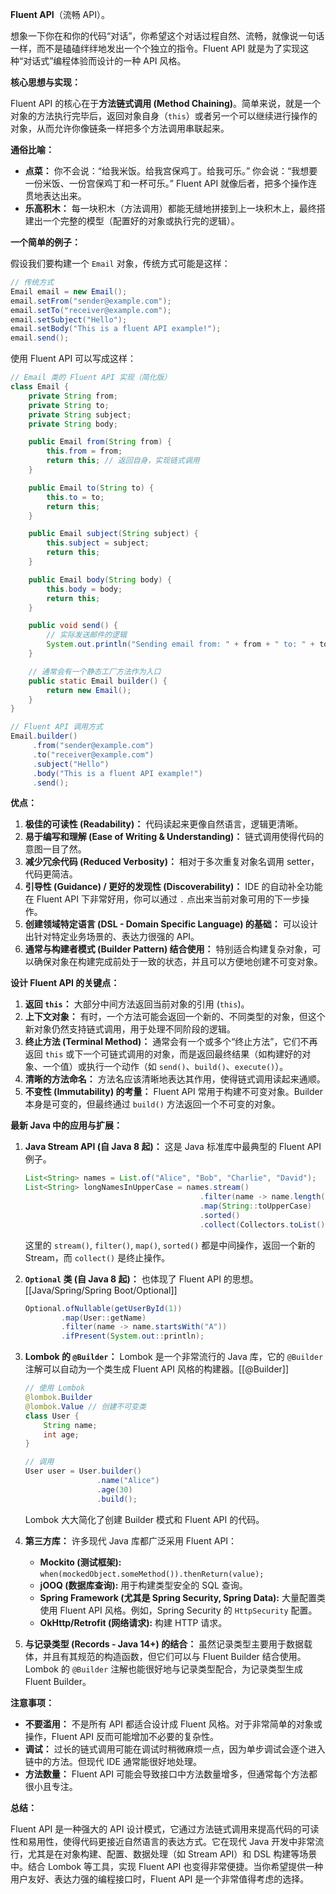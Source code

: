 **Fluent API**（流畅 API）。

想象一下你在和你的代码“对话”，你希望这个对话过程自然、流畅，就像说一句话一样，而不是磕磕绊绊地发出一个个独立的指令。Fluent API 就是为了实现这种“对话式”编程体验而设计的一种 API 风格。

**核心思想与实现：**

Fluent API 的核心在于**方法链式调用 (Method Chaining)**。简单来说，就是一个对象的方法执行完毕后，返回对象自身（`this`）或者另一个可以继续进行操作的对象，从而允许你像链条一样把多个方法调用串联起来。

**通俗比喻：**

*   **点菜：** 你不会说：“给我米饭。给我宫保鸡丁。给我可乐。” 你会说：“我想要一份米饭、一份宫保鸡丁和一杯可乐。” Fluent API 就像后者，把多个操作连贯地表达出来。
*   **乐高积木：** 每一块积木（方法调用）都能无缝地拼接到上一块积木上，最终搭建出一个完整的模型（配置好的对象或执行完的逻辑）。

**一个简单的例子：**

假设我们要构建一个 `Email` 对象，传统方式可能是这样：

```java
// 传统方式
Email email = new Email();
email.setFrom("sender@example.com");
email.setTo("receiver@example.com");
email.setSubject("Hello");
email.setBody("This is a fluent API example!");
email.send();
```

使用 Fluent API 可以写成这样：

```java
// Email 类的 Fluent API 实现（简化版）
class Email {
    private String from;
    private String to;
    private String subject;
    private String body;

    public Email from(String from) {
        this.from = from;
        return this; // 返回自身，实现链式调用
    }

    public Email to(String to) {
        this.to = to;
        return this;
    }

    public Email subject(String subject) {
        this.subject = subject;
        return this;
    }

    public Email body(String body) {
        this.body = body;
        return this;
    }

    public void send() {
        // 实际发送邮件的逻辑
        System.out.println("Sending email from: " + from + " to: " + to + " with subject: '" + subject + "'");
    }

    // 通常会有一个静态工厂方法作为入口
    public static Email builder() {
        return new Email();
    }
}

// Fluent API 调用方式
Email.builder()
     .from("sender@example.com")
     .to("receiver@example.com")
     .subject("Hello")
     .body("This is a fluent API example!")
     .send();
```

**优点：**

1.  **极佳的可读性 (Readability)：** 代码读起来更像自然语言，逻辑更清晰。
2.  **易于编写和理解 (Ease of Writing & Understanding)：** 链式调用使得代码的意图一目了然。
3.  **减少冗余代码 (Reduced Verbosity)：** 相对于多次重复对象名调用 setter，代码更简洁。
4.  **引导性 (Guidance) / 更好的发现性 (Discoverability)：** IDE 的自动补全功能在 Fluent API 下非常好用，你可以通过 `.` 点出来当前对象可用的下一步操作。
5.  **创建领域特定语言 (DSL - Domain Specific Language) 的基础：** 可以设计出针对特定业务场景的、表达力很强的 API。
6.  **通常与构建者模式 (Builder Pattern) 结合使用：** 特别适合构建复杂对象，可以确保对象在构建完成前处于一致的状态，并且可以方便地创建不可变对象。

**设计 Fluent API 的关键点：**

1.  **返回 `this`：** 大部分中间方法返回当前对象的引用 (`this`)。
2.  **上下文对象：** 有时，一个方法可能会返回一个新的、不同类型的对象，但这个新对象仍然支持链式调用，用于处理不同阶段的逻辑。
3.  **终止方法 (Terminal Method)：** 通常会有一个或多个“终止方法”，它们不再返回 `this` 或下一个可链式调用的对象，而是返回最终结果（如构建好的对象、一个值）或执行一个动作（如 `send()`、`build()`、`execute()`）。
4.  **清晰的方法命名：** 方法名应该清晰地表达其作用，使得链式调用读起来通顺。
5.  **不变性 (Immutability) 的考量：** Fluent API 常用于构建不可变对象。Builder 本身是可变的，但最终通过 `build()` 方法返回一个不可变的对象。

**最新 Java 中的应用与扩展：**

1.  **Java Stream API (自 Java 8 起)：** 这是 Java 标准库中最典型的 Fluent API 例子。
    ```java
    List<String> names = List.of("Alice", "Bob", "Charlie", "David");
    List<String> longNamesInUpperCase = names.stream()
                                           .filter(name -> name.length() > 4)
                                           .map(String::toUpperCase)
                                           .sorted()
                                           .collect(Collectors.toList());
    ```
    这里的 `stream()`, `filter()`, `map()`, `sorted()` 都是中间操作，返回一个新的 Stream，而 `collect()` 是终止操作。

2.  **`Optional` 类 (自 Java 8 起)：** 也体现了 Fluent API 的思想。[[Java/Spring/Spring Boot/Optional]]
    ```java
    Optional.ofNullable(getUserById(1))
            .map(User::getName)
            .filter(name -> name.startsWith("A"))
            .ifPresent(System.out::println);
    ```

3.  **Lombok 的 `@Builder`：** Lombok 是一个非常流行的 Java 库，它的 `@Builder` 注解可以自动为一个类生成 Fluent API 风格的构建器。[[@Builder]]
    ```java
    // 使用 Lombok
    @lombok.Builder
    @lombok.Value // 创建不可变类
    class User {
        String name;
        int age;
    }

    // 调用
    User user = User.builder()
                    .name("Alice")
                    .age(30)
                    .build();
    ```
    Lombok 大大简化了创建 Builder 模式和 Fluent API 的代码。

4.  **第三方库：** 许多现代 Java 库都广泛采用 Fluent API：
    *   **Mockito (测试框架):** `when(mockedObject.someMethod()).thenReturn(value);`
    *   **jOOQ (数据库查询):** 用于构建类型安全的 SQL 查询。
    *   **Spring Framework (尤其是 Spring Security, Spring Data):** 大量配置类使用 Fluent API 风格。例如，Spring Security 的 `HttpSecurity` 配置。
    *   **OkHttp/Retrofit (网络请求):** 构建 HTTP 请求。

5.  **与记录类型 (Records - Java 14+) 的结合：**
    虽然记录类型主要用于数据载体，并且有其规范的构造函数，但它们可以与 Fluent Builder 结合使用。Lombok 的 `@Builder` 注解也能很好地与记录类型配合，为记录类型生成 Fluent Builder。

**注意事项：**

*   **不要滥用：** 不是所有 API 都适合设计成 Fluent 风格。对于非常简单的对象或操作，Fluent API 反而可能增加不必要的复杂性。
*   **调试：** 过长的链式调用可能在调试时稍微麻烦一点，因为单步调试会逐个进入链中的方法。但现代 IDE 通常能很好地处理。
*   **方法数量：** Fluent API 可能会导致接口中方法数量增多，但通常每个方法都很小且专注。

**总结：**

Fluent API 是一种强大的 API 设计模式，它通过方法链式调用来提高代码的可读性和易用性，使得代码更接近自然语言的表达方式。它在现代 Java 开发中非常流行，尤其是在对象构建、配置、数据处理（如 Stream API）和 DSL 构建等场景中。结合 Lombok 等工具，实现 Fluent API 也变得非常便捷。当你希望提供一种用户友好、表达力强的编程接口时，Fluent API 是一个非常值得考虑的选择。